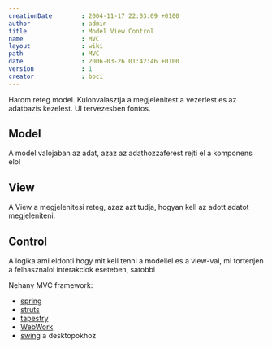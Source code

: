 ```yaml
---
creationDate        : 2004-11-17 22:03:09 +0100 
author              : admin 
title               : Model View Control 
name                : MVC 
layout              : wiki 
path                : MVC 
date                : 2006-03-26 01:42:46 +0100 
version             : 1 
creator             : boci 
---
```

Harom reteg model. Kulonvalasztja a megjelenitest a vezerlest es az adatbazis kezelest. UI tervezesben fontos.

## Model

A model valojaban az adat, azaz az adathozzaferest rejti el a komponens elol

## View

A View a megjelenitesi reteg, azaz azt tudja, hogyan kell az adott adatot megjeleniteni.

## Control

A logika ami eldonti hogy mit kell tenni a modellel es a view-val, mi tortenjen a felhasznaloi interakciok eseteben, satobbi

Nehany MVC framework:

*   [spring](spring.html)
*   [struts](struts.html)
*   [tapestry](tapestry.html)
*   [WebWork](WebWork.html)
*   [swing](Swing.html) a desktopokhoz
